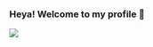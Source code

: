 ### Heya! Welcome to my profile 👋

![](https://img.shields.io/badge/GitHub-100000?style=for-the-badge&logo=github&logoColor=white)

